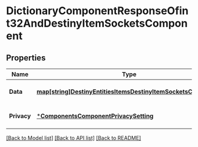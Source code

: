 # DictionaryComponentResponseOfint32AndDestinyItemSocketsComponent

## Properties
Name | Type | Description | Notes
------------ | ------------- | ------------- | -------------
**Data** | [**map[string]DestinyEntitiesItemsDestinyItemSocketsComponent**](Destiny.Entities.Items.DestinyItemSocketsComponent.md) |  | [optional] [default to null]
**Privacy** | [***ComponentsComponentPrivacySetting**](Components.ComponentPrivacySetting.md) |  | [optional] [default to null]

[[Back to Model list]](../README.md#documentation-for-models) [[Back to API list]](../README.md#documentation-for-api-endpoints) [[Back to README]](../README.md)


